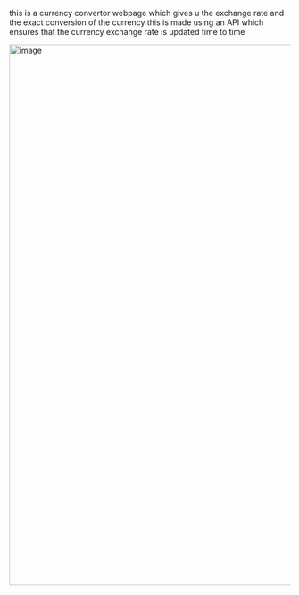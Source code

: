 this is a currency convertor webpage which gives u the exchange rate and the exact conversion of the currency
this is made using an API which ensures that the currency exchange rate is updated time to time

<img width="1919" height="969" alt="image" src="https://github.com/user-attachments/assets/a1bd0776-10f0-4d58-b872-16764f24286b" />
